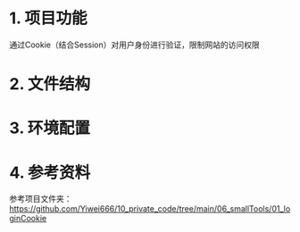 # 1. 项目功能

通过Cookie（结合Session）对用户身份进行验证，限制网站的访问权限

# 2. 文件结构


# 3. 环境配置


# 4. 参考资料

参考项目文件夹：https://github.com/Yiwei666/10_private_code/tree/main/06_smallTools/01_loginCookie
